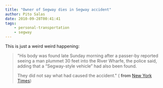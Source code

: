 ```yaml
---
title: "Owner of Segway dies in Segway accident"
author: Pito Salas
date: 2010-09-28T00:41:41
tags:
    - personal-transportation
    - segway
---
```




This is just a weird weird happening:

> "His body was found late Sunday morning after a passer-by reported seeing a
> man plummet 30 feet into the River Wharfe, the police said, adding that a
> “Segway-style vehicle” had also been found.
>
> They did not say what had caused the accident." ( **from** [New York
> Times](<http://www.nytimes.com/2010/09/28/technology/28segway.html?_r=2&hpw>))


